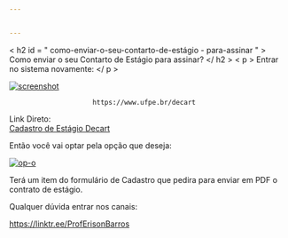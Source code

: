 ```yaml
---


---
```


< h2  id = " como-enviar-o-seu-contarto-de-estágio - para-assinar " > Como enviar o seu Contarto de Estágio para assinar? </ h2 >
< p > Entrar no sistema novamente: </ p >
<p><a href="https://ibb.co/QdNbySP"><img src="https://i.ibb.co/NSjVcD9/screenshot.jpg" alt="screenshot" border="0"></a></p>
<pre><code>                     https://www.ufpe.br/decart
</code></pre>
<p>Link Direto:<br>
<a href="https://erobeng.page.link/Cadastrodeestagio">Cadastro de Estágio Decart</a></p>
<p>Então você vai optar pela opção que deseja:</p>
<p><a href="https://ibb.co/gv63qXQ"><img src="https://i.ibb.co/285yVLR/op-o.jpg" alt="op-o" border="0"></a></p>
<p>Terá um item do formulário de Cadastro que pedira para enviar em PDF o contrato de  estágio.</p>
<p>Qualquer dúvida entrar nos canais:</p>
<p><a href="https://linktr.ee/ProfErisonBarros">https://linktr.ee/ProfErisonBarros</a></p>

<!--stackedit_data:
eyJoaXN0b3J5IjpbNzc5NTg3OTI3XX0=
-->